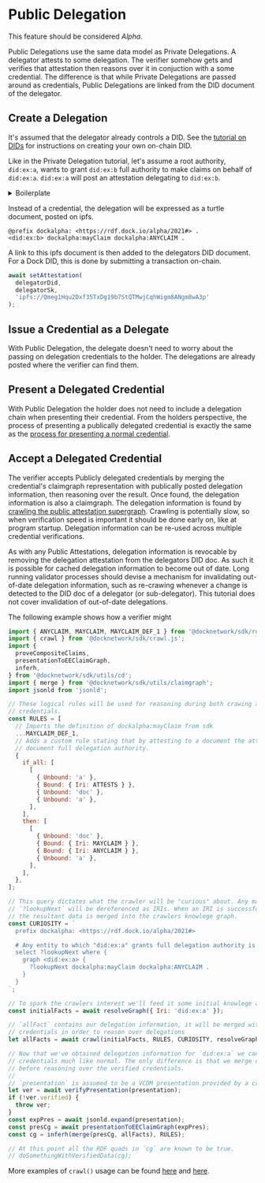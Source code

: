 # Public Delegation

This feature should be considered *Alpha*.

Public Delegations use the same data model as Private Delegations. A delegator attests to some delegation. The verifier somehow gets and verifies that attestation then reasons over it in conjuction with a some credential. The difference is that while Private Delegations are passed around as credentials, Public Delegations are linked from the DID document of the delegator.

## Create a Delegation

It's assumed that the delegator already controls a DID. See the [tutorial on DIDs](./tutorial_did.md) for instructions on creating your own on-chain DID.

Like in the Private Delegation tutorial, let's assume a root authority, `did:ex:a`, wants to grant `did:ex:b` full authority to make claims on behalf of `did:ex:a`. `did:ex:a` will post an attestation delegating to `did:ex:b`.

<details>
<summary>Boilerplate</summary>

```js
import {create: createClient} from 'ipfs-http-client';
import { graphResolver } from '@docknetwork/sdk/crawl.js';
const { v4: uuidv4 } = require('uuid');

// A running ipfs node is required for crawling.
const ipfsUrl = 'http://localhost:5001';

function uuid() {
  return `uuid:${uuidv4()}`;
}

// Check out the Issuance, Presentation, Verification tutorial for info on signing
// credentials.
function signCredential(cred, issuer_secret) { ... }

// Check out the Issuance, Presentation, Verification tutorial for info on verifying
// VCDM presentations.
async function verifyPresentation(presentation) { ... }

// This function can be implemeted using setClaim().
// An example of setClaim() usage can be found here:
//  https://github.com/docknetwork/sdk/blob/master/tests/integration/did.test.js
async function setAttestation(did, didKey, iri) { ... }

// See the DID resolver tutorial For information about implementing a documentLoader.
const documentLoader = ...;

const ipfsClient = createClient(ipfsUrl);
const resolveGraph = graphResolver(ipfsClient, documentLoader);
```

</details>

Instead of a credential, the delegation will be expressed as a turtle document, posted on ipfs.

```turtle
@prefix dockalpha: <https://rdf.dock.io/alpha/2021#> .
<did:ex:b> dockalpha:mayClaim dockalpha:ANYCLAIM .
```

A link to this ipfs document is then added to the delegators DID document. For a Dock DID, this is done by submitting a transaction on-chain.

```js
await setAttestation(
  delegatorDid,
  delegatorSk,
  'ipfs://Qmeg1Hqu2Dxf35TxDg19b7StQTMwjCqhWigm8ANgm8wA3p'
);
```

## Issue a Credential as a Delegate

With Public Delegation, the delegate doesn't need to worry about the passing on delegation credentials to the holder. The delegations are already posted where the verifier can find them.

## Present a Delegated Credential

With Public Delegation the holder does not need to include a delegation chain when presenting their credential. From the holders perspective, the process of presenting a publically delegated credential is exactly the same as the [process for presenting a normal credential](./tutorial_ipv.md).

## Accept a Delegated Credential

The verifier accepts Publicly delegated credentials by merging the credential's claimgraph representation with publically posted delegation information, then reasoning over the result. Once found, the delegation information is also a claimgraph. The delegation information is found by [crawling the public attestation supergraph](./concepts_public_attestation.md#uses). Crawling is potentially slow, so when verification speed is important it should be done early on, like at program startup. Delegation information can be re-used across multiple credential verifications.

As with any Public Attestations, delegation information is revocable by removing the delegation attestation from the delegators DID doc. As such it is possible for cached delegation information to become out of date. Long running validator processes should devise a mechanism for invalidating out-of-date delegation information, such as re-crawing whenever a change is detected to the DID doc of a delegator (or sub-delegator). This tutorial does not cover invalidation of out-of-date delegations.

The following example shows how a verifier might

```js
import { ANYCLAIM, MAYCLAIM, MAYCLAIM_DEF_1 } from '@docknetwork/sdk/rdf-defs';
import { crawl } from '@docknetwork/sdk/crawl.js';
import {
  proveCompositeClaims,
  presentationToEEClaimGraph,
  inferh,
} from '@docknetwork/sdk/utils/cd';
import { merge } from '@docknetwork/sdk/utils/claimgraph';
import jsonld from 'jsonld';

// These logical rules will be used for reasoning during both crawing and verifiying
// credentials.
const RULES = [
  // Imports the definition of dockalpha:mayClaim from sdk
  ...MAYCLAIM_DEF_1,
  // Adds a custom rule stating that by attesting to a document the attester grants the
  // document full delegation authority.
  {
    if_all: [
      [
        { Unbound: 'a' },
        { Bound: { Iri: ATTESTS } },
        { Unbound: 'doc' },
        { Unbound: 'a' },
      ],
    ],
    then: [
      [
        { Unbound: 'doc' },
        { Bound: { Iri: MAYCLAIM } },
        { Bound: { Iri: ANYCLAIM } },
        { Unbound: 'a' },
      ],
    ],
  },
];

// This query dictates what the crawler will be "curious" about. Any matches to
// `?lookupNext` will be dereferenced as IRIs. When an IRI is successfully dereferenced
// the resultant data is merged into the crawlers knowlege graph.
const CURIOSITY = `
  prefix dockalpha: <https://rdf.dock.io/alpha/2021#>

  # Any entity to which "did:ex:a" grants full delegation authority is interesting.
  select ?lookupNext where {
    graph <did:ex:a> {
      ?lookupNext dockalpha:mayClaim dockalpha:ANYCLAIM .
    }
  }
`;

// To spark the crawlers interest we'll feed it some initial knowlege about did:ex:a .
const initialFacts = await resolveGraph({ Iri: 'did:ex:a' });

// `allFact` contains our delegation information, it will be merged with verified
// credentials in order to reason over delegations
let allFacts = await crawl(initialFacts, RULES, CURIOSITY, resolveGraph);

// Now that we've obtained delegation information for `did:ex:a` we can verify
// credentials much like normal. The only difference is that we merge claimgraphs
// before reasoning over the verified credentials.
//
// `presentation` is assumed to be a VCDM presentation provided by a credential holder
let ver = await verifyPresentation(presentation);
if (!ver.verified) {
  throw ver;
}
const expPres = await jsonld.expand(presentation);
const presCg = await presentationToEEClaimGraph(expPres);
const cg = inferh(merge(presCg, allFacts), RULES);

// At this point all the RDF quads in `cg` are known to be true.
// doSomethingWithVerifiedData(cg);
```

More examples of `crawl()` usage can be found [here](https://github.com/docknetwork/sdk/blob/master/tests/integration/crawl.test.js) and [here](https://github.com/docknetwork/sdk/blob/master/tests/unit/crawl.test.js).
